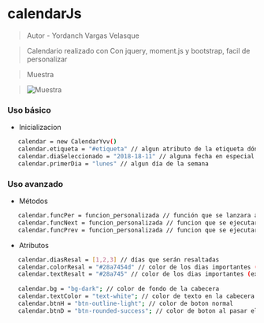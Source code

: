 # calendarJs
> Autor - Yordanch Vargas Velasque

> Calendario realizado con Con jquery, moment.js y bootstrap, facil de personalizar
 
> Muestra
 
> ![Muestra](https://github.com/yordanch/calendarJs/blob/master/img/muestra.JPG)
### Uso básico
- Inicializacion
```bash
   calendar = new CalendarYvv()
   calendar.etiqueta = "#etiqueta" // algun atributo de la etiqueta dónde imprimir
   calendar.diaSeleccionado = "2018-18-11" // alguna fecha en especial
   calendar.primerDia = "lunes" // algun día de la semana
```
### Uso avanzado
- Métodos
```bash
   calendar.funcPer = funcion_personalizada // función que se lanzara al hacer click en el día
   calendar.funcNext = funcion_personalizada // funcion que se ejecutará al hacer click en siguiente (>)
   calendar.funcPrev = funcion_personalizada // funcion que se ejecutará al hacer click en anterior (<)
```
- Atributos
```bash
   calendar.diasResal = [1,2,3] // días que serán resaltadas
   calendar.colorResal = "#28a7454d" // color de los dias importantes (exadecimal) con transparencia
   calendar.textResalt = "#28a745" // color de los dias importantes (exadecimal)
   
   calendar.bg = "bg-dark"; // color de fondo de la cabecera
   calendar.textColor = "text-white"; // color de texto en la cabecera
   calendar.btnH = "btn-outline-light"; // color de boton normal
   calendar.btnD = "btn-rounded-success"; // color de boton al pasar el mouse
```
